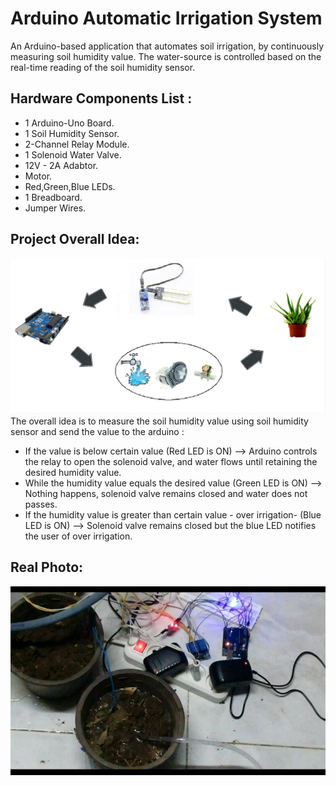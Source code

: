 # Arduino Automatic Irrigation System

An Arduino-based application that automates soil irrigation, by continuously measuring soil humidity value. The water-source is controlled based on the real-time reading of the soil humidity sensor.  



## Hardware Components List :

- 1 Arduino-Uno Board.
- 1 Soil Humidity Sensor.
- 2-Channel Relay Module.
- 1 Solenoid Water Valve.
- 12V - 2A Adabtor.
- Motor.
- Red,Green,Blue LEDs.
- 1 Breadboard.
- Jumper Wires.

## Project Overall Idea:

![](Components-Wiring.png)
The overall idea is to measure the soil humidity value using soil humidity sensor and send the value to the arduino : 

- If the value is below certain value (Red LED is ON) --> Arduino controls the relay to open the solenoid valve, and water flows until retaining the desired humidity value.
- While the humidity value equals the desired value (Green LED is ON) --> Nothing happens, solenoid valve remains closed and water does not passes.
- If the humidity value is greater than certain value - over irrigation- (Blue LED is ON) --> Solenoid valve remains closed but the blue LED notifies the user of over irrigation.

## Real Photo:

![](AutomaicIrrigationSystem.jpg)


